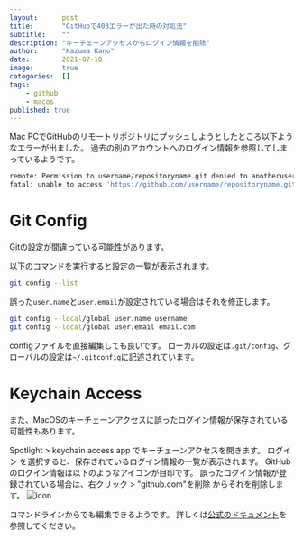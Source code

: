 ```yaml
---
layout:      post
title:       "GitHubで403エラーが出た時の対処法"
subtitle:    ""
description: "キーチェーンアクセスからログイン情報を削除"
author:      "Kazuma Kano"
date:        2021-07-10
image:       true
categories:  []
tags:
    - github
    - macos
published: true
---
```


Mac PCでGitHubのリモートリポジトリにプッシュしようとしたところ以下ようなエラーが出ました。
過去の別のアカウントへのログイン情報を参照してしまっているようです。
```sh
remote: Permission to username/repositoryname.git denied to anotherusername.
fatal: unable to access 'https://github.com/username/repositoryname.git/': The requested URL returned error: 403
```

# Git Config
Gitの設定が間違っている可能性があります。

以下のコマンドを実行すると設定の一覧が表示されます。
```sh
git config --list
```

誤った`user.name`と`user.email`が設定されている場合はそれを修正します。
```sh
git config --local/global user.name username
git config --local/global user.email email.com
```

configファイルを直接編集しても良いです。
ローカルの設定は`.git/config`、グローバルの設定は`~/.gitconfig`に記述されています。

# Keychain Access
また、MacOSのキーチェーンアクセスに誤ったログイン情報が保存されている可能性もあります。

Spotlight > keychain access.app でキーチェーンアクセスを開きます。
ログイン を選択すると、保存されているログイン情報の一覧が表示されます。
GitHubのログイン情報は以下のようなアイコンが目印です。
誤ったログイン情報が登録されている場合は、右クリック > "github.com"を削除 からそれを削除します。
![icon](../../img/post-20210710-03.png)

コマンドラインからでも編集できるようです。
詳しくは[公式のドキュメント](https://docs.github.com/ja/github/getting-started-with-github/getting-started-with-git/updating-credentials-from-the-macos-keychain)を参照してください。

